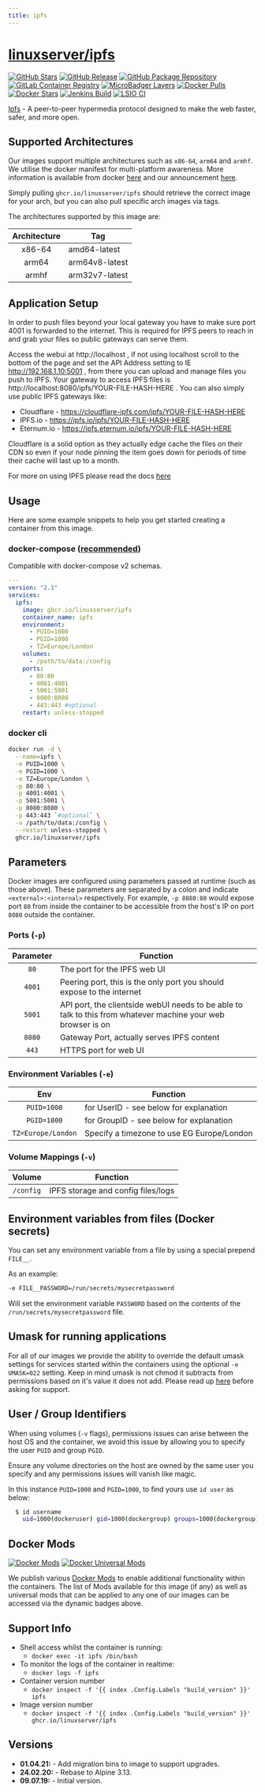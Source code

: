 ```yaml
---
title: ipfs
---
```

<!-- DO NOT EDIT THIS FILE MANUALLY  -->
<!-- Please read the https://github.com/linuxserver/docker-ipfs/blob/master/.github/CONTRIBUTING.md -->

# [linuxserver/ipfs](https://github.com/linuxserver/docker-ipfs)

[![GitHub Stars](https://img.shields.io/github/stars/linuxserver/docker-ipfs.svg?color=94398d&labelColor=555555&logoColor=ffffff&style=for-the-badge&logo=github)](https://github.com/linuxserver/docker-ipfs)
[![GitHub Release](https://img.shields.io/github/release/linuxserver/docker-ipfs.svg?color=94398d&labelColor=555555&logoColor=ffffff&style=for-the-badge&logo=github)](https://github.com/linuxserver/docker-ipfs/releases)
[![GitHub Package Repository](https://img.shields.io/static/v1.svg?color=94398d&labelColor=555555&logoColor=ffffff&style=for-the-badge&label=linuxserver.io&message=GitHub%20Package&logo=github)](https://github.com/linuxserver/docker-ipfs/packages)
[![GitLab Container Registry](https://img.shields.io/static/v1.svg?color=94398d&labelColor=555555&logoColor=ffffff&style=for-the-badge&label=linuxserver.io&message=GitLab%20Registry&logo=gitlab)](https://gitlab.com/linuxserver.io/docker-ipfs/container_registry)
[![MicroBadger Layers](https://img.shields.io/microbadger/layers/linuxserver/ipfs.svg?color=94398d&labelColor=555555&logoColor=ffffff&style=for-the-badge)](https://microbadger.com/images/linuxserver/ipfs "Get your own version badge on microbadger.com")
[![Docker Pulls](https://img.shields.io/docker/pulls/linuxserver/ipfs.svg?color=94398d&labelColor=555555&logoColor=ffffff&style=for-the-badge&label=pulls&logo=docker)](https://hub.docker.com/r/linuxserver/ipfs)
[![Docker Stars](https://img.shields.io/docker/stars/linuxserver/ipfs.svg?color=94398d&labelColor=555555&logoColor=ffffff&style=for-the-badge&label=stars&logo=docker)](https://hub.docker.com/r/linuxserver/ipfs)
[![Jenkins Build](https://img.shields.io/jenkins/build?labelColor=555555&logoColor=ffffff&style=for-the-badge&jobUrl=https%3A%2F%2Fci.linuxserver.io%2Fjob%2FDocker-Pipeline-Builders%2Fjob%2Fdocker-ipfs%2Fjob%2Fmaster%2F&logo=jenkins)](https://ci.linuxserver.io/job/Docker-Pipeline-Builders/job/docker-ipfs/job/master/)
[![LSIO CI](https://img.shields.io/badge/dynamic/yaml?color=94398d&labelColor=555555&logoColor=ffffff&style=for-the-badge&label=CI&query=CI&url=https%3A%2F%2Fci-tests.linuxserver.io%2Flinuxserver%2Fipfs%2Flatest%2Fci-status.yml)](https://ci-tests.linuxserver.io/linuxserver/ipfs/latest/index.html)

[Ipfs](https://ipfs.io/) - A peer-to-peer hypermedia protocol designed to make the web faster, safer, and more open.

## Supported Architectures

Our images support multiple architectures such as `x86-64`, `arm64` and `armhf`. We utilise the docker manifest for multi-platform awareness. More information is available from docker [here](https://github.com/docker/distribution/blob/master/docs/spec/manifest-v2-2.md#manifest-list) and our announcement [here](https://blog.linuxserver.io/2019/02/21/the-lsio-pipeline-project/).

Simply pulling `ghcr.io/linuxserver/ipfs` should retrieve the correct image for your arch, but you can also pull specific arch images via tags.

The architectures supported by this image are:

| Architecture | Tag |
| :----: | --- |
| x86-64 | amd64-latest |
| arm64 | arm64v8-latest |
| armhf | arm32v7-latest |

## Application Setup

In order to push files beyond your local gateway you have to make sure port 4001 is forwarded to the internet. This is required for IPFS peers to reach in and grab your files so public gateways can serve them.

Access the webui at http://localhost , if not using localhost scroll to the bottom of the page and set the API Address setting to IE http://192.168.1.10:5001 , from there you can upload and manage files you push to IPFS. Your gateway to access IPFS files is http://localhost:8080/ipfs/YOUR-FILE-HASH-HERE . You can also simply use public IPFS gateways like: 
* Cloudflare - https://cloudflare-ipfs.com/ipfs/YOUR-FILE-HASH-HERE
* IPFS.io - https://ipfs.io/ipfs/YOUR-FILE-HASH-HERE
* Eternum.io - https://ipfs.eternum.io/ipfs/YOUR-FILE-HASH-HERE

Cloudflare is a solid option as they actually edge cache the files on their CDN so even if your node pinning the item goes down for periods of time their cache will last up to a month. 

For more on using IPFS please read the docs [here](https://docs.ipfs.io/)
 

## Usage

Here are some example snippets to help you get started creating a container from this image.

### docker-compose ([recommended](https://docs.linuxserver.io/general/docker-compose))

Compatible with docker-compose v2 schemas.

```yaml
---
version: "2.1"
services:
  ipfs:
    image: ghcr.io/linuxserver/ipfs
    container_name: ipfs
    environment:
      - PUID=1000
      - PGID=1000
      - TZ=Europe/London
    volumes:
      - /path/to/data:/config
    ports:
      - 80:80
      - 4001:4001
      - 5001:5001
      - 8080:8080
      - 443:443 #optional
    restart: unless-stopped
```

### docker cli

```bash
docker run -d \
  --name=ipfs \
  -e PUID=1000 \
  -e PGID=1000 \
  -e TZ=Europe/London \
  -p 80:80 \
  -p 4001:4001 \
  -p 5001:5001 \
  -p 8080:8080 \
  -p 443:443 `#optional` \
  -v /path/to/data:/config \
  --restart unless-stopped \
  ghcr.io/linuxserver/ipfs
```

## Parameters

Docker images are configured using parameters passed at runtime (such as those above). These parameters are separated by a colon and indicate `<external>:<internal>` respectively. For example, `-p 8080:80` would expose port `80` from inside the container to be accessible from the host's IP on port `8080` outside the container.

### Ports (`-p`)

| Parameter | Function |
| :----: | --- |
| `80` | The port for the IPFS web UI |
| `4001` | Peering port, this is the only port you should expose to the internet |
| `5001` | API port, the clientside webUI needs to be able to talk to this from whatever machine your web browser is on |
| `8080` | Gateway Port, actually serves IPFS content |
| `443` | HTTPS port for web UI |

### Environment Variables (`-e`)

| Env | Function |
| :----: | --- |
| `PUID=1000` | for UserID - see below for explanation |
| `PGID=1000` | for GroupID - see below for explanation |
| `TZ=Europe/London` | Specify a timezone to use EG Europe/London |

### Volume Mappings (`-v`)

| Volume | Function |
| :----: | --- |
| `/config` | IPFS storage and config files/logs |

## Environment variables from files (Docker secrets)

You can set any environment variable from a file by using a special prepend `FILE__`.

As an example:

```bash
-e FILE__PASSWORD=/run/secrets/mysecretpassword
```

Will set the environment variable `PASSWORD` based on the contents of the `/run/secrets/mysecretpassword` file.

## Umask for running applications

For all of our images we provide the ability to override the default umask settings for services started within the containers using the optional `-e UMASK=022` setting.
Keep in mind umask is not chmod it subtracts from permissions based on it's value it does not add. Please read up [here](https://en.wikipedia.org/wiki/Umask) before asking for support.

## User / Group Identifiers

When using volumes (`-v` flags), permissions issues can arise between the host OS and the container, we avoid this issue by allowing you to specify the user `PUID` and group `PGID`.

Ensure any volume directories on the host are owned by the same user you specify and any permissions issues will vanish like magic.

In this instance `PUID=1000` and `PGID=1000`, to find yours use `id user` as below:

```bash
  $ id username
    uid=1000(dockeruser) gid=1000(dockergroup) groups=1000(dockergroup)
```

## Docker Mods

[![Docker Mods](https://img.shields.io/badge/dynamic/yaml?color=94398d&labelColor=555555&logoColor=ffffff&style=for-the-badge&label=ipfs&query=%24.mods%5B%27ipfs%27%5D.mod_count&url=https%3A%2F%2Fraw.githubusercontent.com%2Flinuxserver%2Fdocker-mods%2Fmaster%2Fmod-list.yml)](https://mods.linuxserver.io/?mod=ipfs "view available mods for this container.") [![Docker Universal Mods](https://img.shields.io/badge/dynamic/yaml?color=94398d&labelColor=555555&logoColor=ffffff&style=for-the-badge&label=universal&query=%24.mods%5B%27universal%27%5D.mod_count&url=https%3A%2F%2Fraw.githubusercontent.com%2Flinuxserver%2Fdocker-mods%2Fmaster%2Fmod-list.yml)](https://mods.linuxserver.io/?mod=universal "view available universal mods.")

We publish various [Docker Mods](https://github.com/linuxserver/docker-mods) to enable additional functionality within the containers. The list of Mods available for this image (if any) as well as universal mods that can be applied to any one of our images can be accessed via the dynamic badges above.

## Support Info

* Shell access whilst the container is running:
  * `docker exec -it ipfs /bin/bash`
* To monitor the logs of the container in realtime:
  * `docker logs -f ipfs`
* Container version number
  * `docker inspect -f '{{ index .Config.Labels "build_version" }}' ipfs`
* Image version number
  * `docker inspect -f '{{ index .Config.Labels "build_version" }}' ghcr.io/linuxserver/ipfs`

## Versions

* **01.04.21:** - Add migration bins to image to support upgrades.
* **24.02.20:** - Rebase to Alpine 3.13.
* **09.07.19:** - Initial version.
